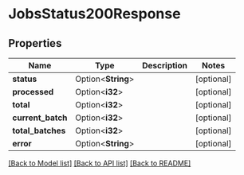 # JobsStatus200Response

## Properties

Name | Type | Description | Notes
------------ | ------------- | ------------- | -------------
**status** | Option<**String**> |  | [optional]
**processed** | Option<**i32**> |  | [optional]
**total** | Option<**i32**> |  | [optional]
**current_batch** | Option<**i32**> |  | [optional]
**total_batches** | Option<**i32**> |  | [optional]
**error** | Option<**String**> |  | [optional]

[[Back to Model list]](../README.md#documentation-for-models) [[Back to API list]](../README.md#documentation-for-api-endpoints) [[Back to README]](../README.md)


